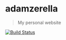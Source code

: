 # adamzerella
> My personal website

[![Build Status](https://travis-ci.org/adamzerella/adamzerella.svg?branch=master)](https://travis-ci.org/adamzerella/adamzerella)